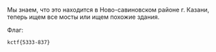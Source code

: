Мы знаем, что это находится в Ново-савиновском районе г. Казани, теперь ищем все мосты или ищем похожие здания.

Флаг:
```
kctf{5333-837}
```
